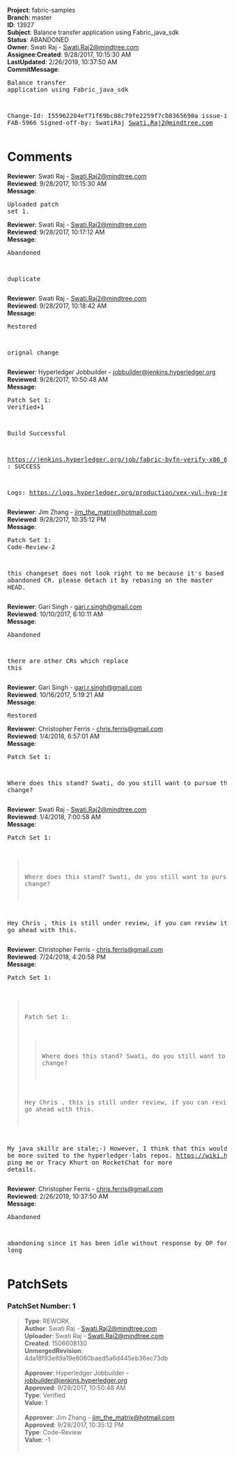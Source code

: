 <strong>Project</strong>: fabric-samples</br><strong>Branch</strong>: master<br><strong>ID</strong>: 13927<br><strong>Subject</strong>: Balance transfer application using Fabric_java_sdk<br><strong>Status</strong>: ABANDONED<br><strong>Owner</strong>: Swati Raj - Swati.Raj2@mindtree.com<br><strong>Assignee</strong>:<strong>Created</strong>: 9/28/2017, 10:15:30 AM<br><strong>LastUpdated</strong>: 2/26/2019, 10:37:50 AM<br><strong>CommitMessage</strong>:<br><pre>Balance transfer application using Fabric_java_sdk

Change-Id: I55962204ef71f69bc88c79fe2259f7cb8365690a
issue-id : FAB-5966
Signed-off-by: SwatiRaj <Swati.Raj2@mindtree.com>
</pre><h1>Comments</h1><strong>Reviewer</strong>: Swati Raj - Swati.Raj2@mindtree.com<br><strong>Reviewed</strong>: 9/28/2017, 10:15:30 AM<br><strong>Message</strong>: <pre>Uploaded patch set 1.</pre><strong>Reviewer</strong>: Swati Raj - Swati.Raj2@mindtree.com<br><strong>Reviewed</strong>: 9/28/2017, 10:17:12 AM<br><strong>Message</strong>: <pre>Abandoned

duplicate</pre><strong>Reviewer</strong>: Swati Raj - Swati.Raj2@mindtree.com<br><strong>Reviewed</strong>: 9/28/2017, 10:18:42 AM<br><strong>Message</strong>: <pre>Restored

orignal change</pre><strong>Reviewer</strong>: Hyperledger Jobbuilder - jobbuilder@jenkins.hyperledger.org<br><strong>Reviewed</strong>: 9/28/2017, 10:50:48 AM<br><strong>Message</strong>: <pre>Patch Set 1: Verified+1

Build Successful 

https://jenkins.hyperledger.org/job/fabric-byfn-verify-x86_64/92/ : SUCCESS

Logs: https://logs.hyperledger.org/production/vex-yul-hyp-jenkins-1/fabric-byfn-verify-x86_64/92</pre><strong>Reviewer</strong>: Jim Zhang - jim_the_matrix@hotmail.com<br><strong>Reviewed</strong>: 9/28/2017, 10:35:12 PM<br><strong>Message</strong>: <pre>Patch Set 1: Code-Review-2

this changeset does not look right to me because it's based on an abandoned CR. please detach it by rebasing on the master HEAD.</pre><strong>Reviewer</strong>: Gari Singh - gari.r.singh@gmail.com<br><strong>Reviewed</strong>: 10/10/2017, 6:10:11 AM<br><strong>Message</strong>: <pre>Abandoned

there are other CRs which replace this</pre><strong>Reviewer</strong>: Gari Singh - gari.r.singh@gmail.com<br><strong>Reviewed</strong>: 10/16/2017, 5:19:21 AM<br><strong>Message</strong>: <pre>Restored</pre><strong>Reviewer</strong>: Christopher Ferris - chris.ferris@gmail.com<br><strong>Reviewed</strong>: 1/4/2018, 6:57:01 AM<br><strong>Message</strong>: <pre>Patch Set 1:

Where does this stand? Swati, do you still want to pursue this change?</pre><strong>Reviewer</strong>: Swati Raj - Swati.Raj2@mindtree.com<br><strong>Reviewed</strong>: 1/4/2018, 7:00:58 AM<br><strong>Message</strong>: <pre>Patch Set 1:

> Where does this stand? Swati, do you still want to pursue this
 > change?

Hey Chris , this is still under review, if you can review it , I can go ahead with this.</pre><strong>Reviewer</strong>: Christopher Ferris - chris.ferris@gmail.com<br><strong>Reviewed</strong>: 7/24/2018, 4:20:58 PM<br><strong>Message</strong>: <pre>Patch Set 1:

> Patch Set 1:
> 
> > Where does this stand? Swati, do you still want to pursue this
>  > change?
> 
> Hey Chris , this is still under review, if you can review it , I can go ahead with this.

My java skillz are stale;-) However, I think that this would likely be more suited to the hyperledger-labs repos. https://wiki.hyperledger.org/labs ping me or Tracy Khurt on RocketChat for more details.</pre><strong>Reviewer</strong>: Christopher Ferris - chris.ferris@gmail.com<br><strong>Reviewed</strong>: 2/26/2019, 10:37:50 AM<br><strong>Message</strong>: <pre>Abandoned

abandoning since it has been idle without response by OP for too long</pre><h1>PatchSets</h1><h3>PatchSet Number: 1</h3><blockquote><strong>Type</strong>: REWORK<br><strong>Author</strong>: Swati Raj - Swati.Raj2@mindtree.com<br><strong>Uploader</strong>: Swati Raj - Swati.Raj2@mindtree.com<br><strong>Created</strong>: 1506608130<br><strong>UnmergedRevision</strong>: 4da18f93e89a19e6060baed5a6d445eb36ec73db<br><br><strong>Approver</strong>: Hyperledger Jobbuilder - jobbuilder@jenkins.hyperledger.org<br><strong>Approved</strong>: 9/28/2017, 10:50:48 AM<br><strong>Type</strong>: Verified<br><strong>Value</strong>: 1<br><br><strong>Approver</strong>: Jim Zhang - jim_the_matrix@hotmail.com<br><strong>Approved</strong>: 9/28/2017, 10:35:12 PM<br><strong>Type</strong>: Code-Review<br><strong>Value</strong>: -1<br><br></blockquote>